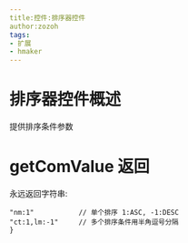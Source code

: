 ```yaml
---
title:控件:排序器控件
author:zozoh
tags:
- 扩展
- hmaker
---
```


# 排序器控件概述

提供排序条件参数

# getComValue 返回

永远返回字符串:

```
"nm:1"           // 单个排序 1:ASC, -1:DESC
"ct:1,lm:-1"     // 多个排序条件用半角逗号分隔
}
```


